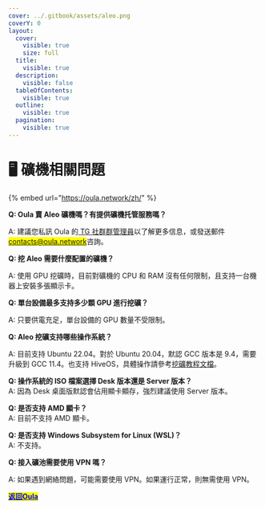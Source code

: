 ```yaml
---
cover: ../.gitbook/assets/aleo.png
coverY: 0
layout:
  cover:
    visible: true
    size: full
  title:
    visible: true
  description:
    visible: false
  tableOfContents:
    visible: true
  outline:
    visible: true
  pagination:
    visible: true
---
```


# 🖥️ 礦機相關問題

{% embed url="https://oula.network/zh/" %}

**Q: Oula 賣 Aleo 礦機嗎？有提供礦機托管服務嗎？**

A: 建議您私訊 Oula 的[ TG 社群群管理員](https://t.me/oulacommunity)以了解更多信息，或發送郵件<mark style="color:blue;">contacts@oula.network</mark>咨詢。



**Q: 挖 Aleo 需要什麼配置的礦機？**

A: 使用 GPU 挖礦時，目前對礦機的 CPU 和 RAM 沒有任何限制，且支持一台機器上安裝多張顯示卡。



**Q: 單台設備最多支持多少顆 GPU 進行挖礦？**

A: 只要供電充足，單台設備的 GPU 數量不受限制。



**Q: Aleo 挖礦支持哪些操作系統？**

A: 目前支持 Ubuntu 22.04。對於 Ubuntu 20.04，默認 GCC 版本是 9.4，需要升級到 GCC 11.4。也支持 HiveOS，具體操作請參考[挖礦教程文檔](../kai-shi-wa-kuang/aleo-hiveos.md)。



**Q: 操作系統的 ISO 檔案選擇 Desk 版本還是 Server 版本？**\
A: 因為 Desk 桌面版默認會佔用顯卡顯存，強烈建議使用 Server 版本。



**Q: 是否支持 AMD 顯卡？**\
A: 目前不支持 AMD 顯卡。



**Q: 是否支持 Windows Subsystem for Linux (WSL)？**\
A: 不支持。



**Q: 接入礦池需要使用 VPN 嗎？**

A: 如果遇到網絡問題，可能需要使用 VPN。如果運行正常，則無需使用 VPN。





[<mark style="color:blue;">**返回Oula**</mark>](https://oula.network/zh/login)
